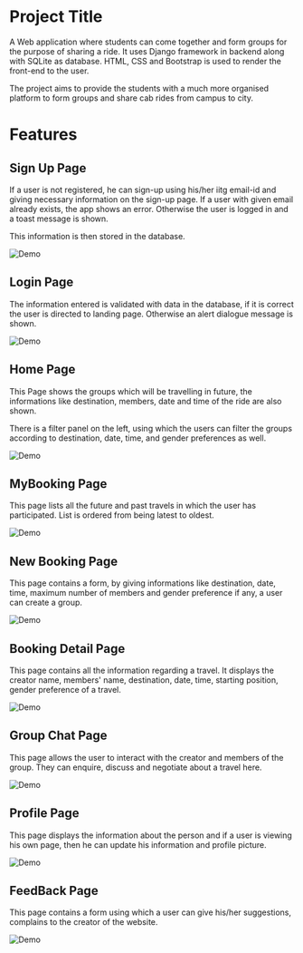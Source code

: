 # Project Title

A Web application where students can come together and form groups for the purpose of sharing a ride. It uses Django framework in backend along with SQLite as database. HTML, CSS and Bootstrap is used to render the front-end to the user.

The project aims to provide the students with a much more organised platform to form groups and share cab rides from campus to city.

# Features

## Sign Up Page

If a user is not registered, he can sign-up using his/her iitg email-id and giving necessary information on the sign-up page. If a user with given email already exists, the app shows an error. Otherwise the user is logged in and a toast message is shown.

This information is then stored in the database.

![Demo](https://github.com/Geek-Wolf/Cab-Sharing/blob/master/images/SignUp.png)



## Login Page


The information entered is validated with data in the database, if it is correct the user is directed to landing page. Otherwise an alert dialogue message is shown.

![Demo](https://github.com/Geek-Wolf/Cab-Sharing/blob/master/images/Login.png)



## Home Page

This Page shows the groups which will be travelling in future, the informations like destination, members, date and time of the ride are also shown.

There is a filter panel on the left, using which the users can filter the groups according to destination, date, time, and gender preferences as well. 

![Demo](https://github.com/Geek-Wolf/Cab-Sharing/blob/master/images/Home.png)



## MyBooking Page

This page lists all the future and past travels in which the user has participated. List is ordered from being latest to oldest.

![Demo](https://github.com/Geek-Wolf/Cab-Sharing/blob/master/images/MyBooking.png)



## New Booking Page


This page contains a form, by giving informations like destination, date, time, maximum number of members and gender preference if any, a user can create a group. 

![Demo](https://github.com/Geek-Wolf/Cab-Sharing/blob/master/images/NewBooking.png)



## Booking Detail Page

This page contains all the information regarding a travel. It displays the creator name, members' name, destination, date, time, starting position, gender preference of a travel.

![Demo](https://github.com/Geek-Wolf/Cab-Sharing/blob/master/images/GroupDescription.png) 



## Group Chat Page

This page allows the user to interact with the creator and members of the group. They can enquire, discuss and negotiate about a travel here. 

![Demo](https://github.com/Geek-Wolf/Cab-Sharing/blob/master/images/Chatpage.png)



## Profile Page

This page displays the information about the person and if a user is viewing his own page, then he can update his information and profile picture.

![Demo](https://github.com/Geek-Wolf/Cab-Sharing/blob/master/images/Profilepage.png)



## FeedBack Page

This page contains a form using which a user can give his/her suggestions, complains to the creator of the website.

![Demo](https://github.com/Geek-Wolf/Cab-Sharing/blob/master/images/Feedback.png)



